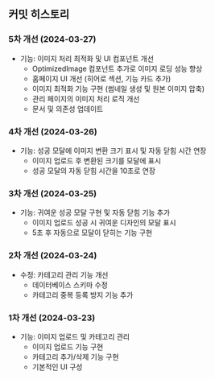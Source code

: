 ## 커밋 히스토리

### 5차 개선 (2024-03-27)
- 기능: 이미지 처리 최적화 및 UI 컴포넌트 개선
  - OptimizedImage 컴포넌트 추가로 이미지 로딩 성능 향상
  - 홈페이지 UI 개선 (히어로 섹션, 기능 카드 추가)
  - 이미지 최적화 기능 구현 (썸네일 생성 및 원본 이미지 압축)
  - 관리 페이지의 이미지 처리 로직 개선
  - 문서 및 의존성 업데이트

### 4차 개선 (2024-03-26)
- 기능: 성공 모달에 이미지 변환 크기 표시 및 자동 닫힘 시간 연장
  - 이미지 업로드 후 변환된 크기를 모달에 표시
  - 성공 모달의 자동 닫힘 시간을 10초로 연장

### 3차 개선 (2024-03-25)
- 기능: 귀여운 성공 모달 구현 및 자동 닫힘 기능 추가
  - 이미지 업로드 성공 시 귀여운 디자인의 모달 표시
  - 5초 후 자동으로 모달이 닫히는 기능 구현

### 2차 개선 (2024-03-24)
- 수정: 카테고리 관리 기능 개선
  - 데이터베이스 스키마 수정
  - 카테고리 중복 등록 방지 기능 추가

### 1차 개선 (2024-03-23)
- 기능: 이미지 업로드 및 카테고리 관리
  - 이미지 업로드 기능 구현
  - 카테고리 추가/삭제 기능 구현
  - 기본적인 UI 구성 